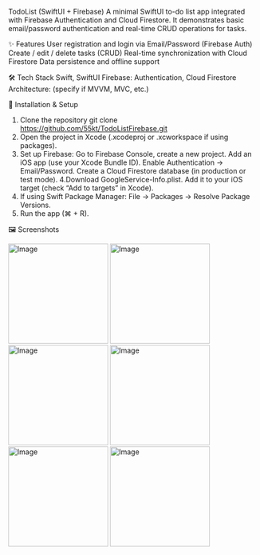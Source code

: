 TodoList (SwiftUI + Firebase)
A minimal SwiftUI to-do list app integrated with Firebase Authentication and Cloud Firestore.
It demonstrates basic email/password authentication and real-time CRUD operations for tasks.

✨ Features
User registration and login via Email/Password (Firebase Auth)
Create / edit / delete tasks (CRUD)
Real-time synchronization with Cloud Firestore
Data persistence and offline support

🛠 Tech Stack
Swift, SwiftUI
Firebase: Authentication, Cloud Firestore
Architecture: (specify if MVVM, MVC, etc.)

🚀 Installation & Setup
1. Clone the repository git clone https://github.com/55kt/TodoListFirebase.git
2. Open the project in Xcode (.xcodeproj or .xcworkspace if using packages).
3. Set up Firebase: Go to Firebase Console, create a new project.
Add an iOS app (use your Xcode Bundle ID).
Enable Authentication → Email/Password.
Create a Cloud Firestore database (in production or test mode).
4.Download GoogleService-Info.plist. Add it to your iOS target (check “Add to targets” in Xcode).
5. If using Swift Package Manager: File → Packages → Resolve Package Versions.
6. Run the app (⌘ + R).

🖼️ Screenshots

<img width="200" alt="Image" src="https://github.com/user-attachments/assets/03292014-0e4e-428a-8aeb-df0db914ebb1" />

<img width="200" alt="Image" src="https://github.com/user-attachments/assets/c8b00bc6-217d-4b09-ac9a-10163818f148" />

<img width="200" alt="Image" src="https://github.com/user-attachments/assets/f18a29a9-5b94-419e-8297-08c72f213b75" />

<img width="200" alt="Image" src="https://github.com/user-attachments/assets/db30ae16-b6cc-4a25-91b8-663bfa861837" />

<img width="200" alt="Image" src="https://github.com/user-attachments/assets/af30a2a6-0bbd-4a08-a3ef-889ba51bf212" />

<img width="200" alt="Image" src="https://github.com/user-attachments/assets/4cb68aa3-33aa-462b-94bf-bef15eca75be" />
